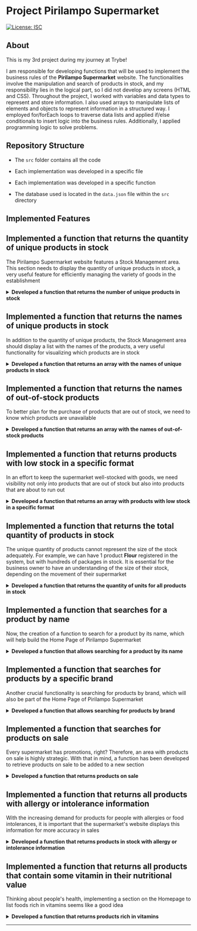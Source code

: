 # Project Pirilampo Supermarket

[![License: ISC](https://img.shields.io/badge/License-ISC-blue.svg)](https://opensource.org/licenses/ISC)

## About

This is my 3rd project during my journey at Trybe!

I am responsible for developing functions that will be used to implement the business rules of the **Pirilampo Supermarket** website. The functionalities involve the manipulation and search of products in stock, and my responsibility lies in the logical part, so I did not develop any screens (HTML and CSS). Throughout the project, I worked with variables and data types to represent and store information. I also used arrays to manipulate lists of elements and objects to represent information in a structured way. I employed for/forEach loops to traverse data lists and applied if/else conditionals to insert logic into the business rules. Additionally, I applied programming logic to solve problems.

## Repository Structure

- The `src` folder contains all the code

- Each implementation was developed in a specific file

- Each implementation was developed in a specific function

- The database used is located in the `data.json` file within the `src` directory

## Implemented Features

## Implemented a function that returns the quantity of unique products in stock

The Pirilampo Supermarket website features a Stock Management area. This section needs to display the quantity of unique products in stock, a very useful feature for efficiently managing the variety of goods in the establishment

<details>
  <summary>
    <strong>Developed a function that returns the number of unique products in stock</strong>
  </summary>

### Where it was developed

- The file is called `unique-products-amount.js` and is inside the `src` directory

- The implementation is within the `getUniqueProductsAmount` function

### Business rules

- The function should return a `number`

- A product can have 50 units in stock but should be counted only as 1 product

- Each object in the `stockProducts` array is a unique product

### The `getUniqueProductsAmount` function when receiving an array with objects

- Returns a value of type `number`.

- When using `data.json` as the source of the stock, the function returns the number `29`

- In a scenario where the array has 10 objects, the function should return the number `10`

- In a scenario where the array is empty, the function should return the number `0`
</details>


## Implemented a function that returns the names of unique products in stock

In addition to the quantity of unique products, the Stock Management area should display a list with the names of the products, a very useful functionality for visualizing which products are in stock

<details>
  <summary>
    <strong>Developed a function that returns an array with the names of unique products in stock</strong>
  </summary>

### Where it was developed

- The file is called `unique-products-name.js` and is inside the `src` directory

- The implementation is within the `getUniqueProductsName` function

### Business rules

- The function should return an `array` of `string`

- The `array` returned by the function should contain the names of **all** the products from the array of objects in stock

### The `getUniqueProductsName` function when receiving an array with objects

- The value returned by the function is an `array`

- All elements in the array returned by the function are of type `string`

- It traverses the `stockProducts` array, which contains product objects from the stock, in search of the **name** of each product. In the end, the function returns a new list that stores the names of the products

- In the case of the `data.json` file, the property where the name of each product is located is `productName`. If another file is used, the function should be adjusted to correspond to the correct property where the names of the objects in that file are located

- When using `data.json` as the source of the stock, the function returns an array with `29` elements

- In a scenario where the stock has 10 objects, the function should return an array with `10` elements

- In a scenario where the stock is empty, the function should return an array with `0` elements

### Example of the expected format for the return array

```js
[
  'Rice',
  'Beans',
  'Pasta',
  'Sugar',
  ...
]
```
</details>


## Implemented a function that returns the names of out-of-stock products

To better plan for the purchase of products that are out of stock, we need to know which products are unavailable

<details>
  <summary>
    <strong>Developed a function that returns an array with the names of out-of-stock products</strong>
  </summary>

### Where it was developed

- The file is called `out-of-stock-products.js` and is inside the `src` directory

- The implementation is within the `getOutOfStockProducts` function

### Business rules

- The function should return an `array` of `string`

- A product will be considered out of stock when its `quantityInStock` property is **equal to `0`**

### The `getOutOfStockProducts` function when receiving an array with objects

- The value returned by the function is an `array`

- All elements in the array returned by the function are of type `string`

- The function traverses the `stockProducts` array, which contains product objects from the stock, in search of the **name** of each product that is **out of stock**. In the end, the function returns a new list that stores the names of the products

- When using `data.json` as the source of the stock, the function returns an array with `4` elements

- In a scenario where the stock has 20 out-of-stock products, the function should return an array with `20` elements

### Example of the expected format for the return array

```js
[
  'Lentils',
  'Grape Juice',
  'Walnuts',
  ...
]
```
</details>


## Implemented a function that returns products with low stock in a specific format

In an effort to keep the supermarket well-stocked with goods, we need visibility not only into products that are out of stock but also into products that are about to run out

<details>
  <summary>
    <strong>Developed a function that returns an array with products with low stock in a specific format</strong>
  </summary>

### Where it was developed

- The file is called `low-stock-products.js` and is inside the `src` directory

- The implementation is within the `getLowStockProducts` function

### Business rules

- The function should return an `array` of `string`

- A product will be considered to have low stock when its `quantityInStock` property is **greater than `0`** and **less than or equal to `10`**

- The format of the elements in the array should be: `{product name}: {quantity in stock} unit` if the quantity in stock is `1`

- The format of the elements in the array should be: `{product name}: {quantity in stock} units` if the quantity in stock is greater than `1`

### The `getLowStockProducts` function when receiving an array with objects

- The value returned by the function is an `array`

- All elements in the array returned by the function are of type `string`

- The function traverses the `stockProducts` array, which contains product objects from the stock, in search of the **name** and **quantity in stock** of each product that has low stock. In the end, the function returns a new list that stores a customized message indicating the **name** and **quantity of the product**

- The elements in the returned array are in the format `{product name}: {quantity in stock} units`

- When using `data.json` as the source of the stock, the function returns an array with `7` elements

- In a scenario where 20 products have low stock, the function should return an array with `20` elements

### Example of the expected format for the return array

```js
[
  'Nutella: 10 units',
  'Salmon: 5 units',
  'Popcorn: 1 unit',
  ...
]
```
</details>


## Implemented a function that returns the total quantity of products in stock

The unique quantity of products cannot represent the size of the stock adequately. For example, we can have 1 product **Flour** registered in the system, but with hundreds of packages in stock. It is essential for the business owner to have an understanding of the size of their stock, depending on the movement of their supermarket

<details>
  <summary>
    <strong>Developed a function that returns the quantity of units for all products in stock</strong>
  </summary>

### Where it was developed

- The file is called `products-amount.js` and is inside the `src` directory

- The implementation is within the `getProductsAmount` function

### Business rules

- The function should return a `number`

- Use the `quantityInStock` property of the product object from the stock to accumulate the totals for all products in the stock

### The `getProductsAmount` function when receiving an array with objects

- The value returned by the function is of type `number`

- The function traverses the `stockProducts` array, which contains product objects from the stock, in search of the **quantity in stock** for each product. In the end, the function returns the sum of the quantity for all products in stock

- When using `data.json` as the source of the stock, the function returns the number `628`

- In a scenario where the stock has 4857 products, the function should return the number `4857`
</details>


## Implemented a function that searches for a product by name

Now, the creation of a function to search for a product by its name, which will help build the Home Page of Pirilampo Supermarket

<details>
  <summary>
    <strong>Developed a function that allows searching for a product by its name</strong>
  </summary>

### Where it was developed

- The file is called `search-product-by-name.js` and is inside the `src` directory

- The implementation is within the `searchProductByName` function

### Business rules

- The function should receive the product name as a parameter

- Consider that there may be products with similar names or that the person conducting the search does not know **exactly** the name of the product within `data.json`. Therefore, this function **must** return an `array` of products that have the parameter passed in the function name

- If the product is found, your function will return an array of objects with the following keys:

  - **description:** 'product description, without any modification',
  - **formattedPrice:** 'Real currency prefix (`R$`) added to the product price (`1.99`, for example), with 1 space between the data. Additionally, the decimal separator will be a period (`.`), since the information in `data.json` is already in this format. Example: `R$ 10.99`'

- If the product is not found, the function should return `null`

- The function should return `null` if called **without a parameter**

- The search should be `case-insensitive` and `accent-insensitive`

### The `searchProductByName` function when receiving an array with objects

- The function traverses the `stockProducts` array, which contains product objects from the stock, in search of the **name** of a specific product. If the product is found, the function will return a list of objects with the properties of `description` and `formattedPrice`

- When searching for an existing product, the returned array has objects whose `description` key is the same as the original object, and the `formattedPrice` key is in the format `R$ XX.YY` or `R$ X.YY`

- When searching for an existing product, the value returned by the function is an `array` of elements of type `object`

- Searching for a nonexistent product will return `null`

- Calling the function without passing a parameter will return `null`

- When searching for a product name with **accents** or **uppercase** and **lowercase**, the function will return the product even if the parameter has been passed without respecting the accentuation and sensitivity of the product name

### Example of the expected format if the function finds a product

```js
[
  {
    description: 'Brahma Pilsen Beer, 350ml can, refreshing and light flavor.',
    formattedPrice: 'R$ 3.49'
  },
  {
    description: 'Eisenbahn Weiss Beer, 500ml bottle, full-bodied and aromatic flavor.',
    formattedPrice: 'R$ 7.99'
  },
  ...
]
```
</details>


## Implemented a function that searches for products by a specific brand

Another crucial functionality is searching for products by brand, which will also be part of the Home Page of Pirilampo Supermarket

<details>
  <summary>
    <strong>Developed a function that allows searching for products by brand</strong>
  </summary>

### Where it was developed

- The file is called `search-products-by-brand.js` and is inside the `src` directory

- The implementation is within the `searchProductsByBrand` function

### Business rules

- The function should receive the brand as a parameter.

- If products are found, the function should return a new array of objects. Each object should have the following keys:

  - **description:** 'product description, without any modification',
  - **formattedPrice:** 'Real currency prefix (`R$`) added to the product price (`1.99`, for example), with 1 space between the data. Additionally, the decimal separator will be a period (`.`), since the information in _data.json_ is already in this format. Example: `R$ 10.99`'

- If no products are found, the function should return an empty array

- The function should return an empty array if called **without a parameter**

- The search should be `case-insensitive` and `accent-insensitive`

### The `searchProductsByBrand` function when receiving an array with objects

- The function traverses the `stockProducts` array, which contains product objects from the stock, in search of products from a **specific brand**. If products are found, the function returns a new list of objects with the properties of **description** and **formatted product value**; otherwise, it returns **an empty list**

- When searching for products by brand, the returned array has objects whose `description` key is the same as the original object, and the `formattedPrice` key is in the format `R$ XX.YY` or `R$ X.YY`

- When searching for an existing brand, the value returned by the function is an `array` of elements of type `object`

- Searching for a nonexistent brand will return an empty array

- Calling the function without passing a parameter will return an empty array

- When searching for a product brand with **accents** or **uppercase** and **lowercase**, the function will return the product even if the parameter has been passed without respecting the accentuation and sensitivity of the brand name

### Example of the expected format if the function finds products from a brand

```js
[
  {
    description: 'Sweet Potato Hortifruti, 1kg package, fresh and tasty sweet potatoes.',
    formattedPrice: 'R$ 6.99'
  },
  {
    description: 'Carrot Hortifruti, 500g package, fresh and crunchy carrots.',
    formattedPrice: 'R$ 3.99'
  }
  ...
]
```
</details>


## Implemented a function that searches for products on sale

Every supermarket has promotions, right? Therefore, an area with products on sale is highly strategic. With that in mind, a function has been developed to retrieve products on sale to be added to a new section

<details>
  <summary>
    <strong>Developed a function that returns products on sale</strong>
  </summary>

### Where it was developed

- The file is called `products-on-sale.js` and is inside the `src` directory

- The implementation is within the `getProductsOnSale` function

### Business rules

- A product is considered on sale when the `onSale` key has the value `true`

- If products are found, the function will return a new array of objects. Each object should have the following keys:

  - **description:** 'product description, without any modification',
  - **formattedPrice:** 'Real currency prefix (`R$`) added to the product price (`1.99`, for example), with 1 space between the data. Additionally, the decimal separator will be a period (`.`), since the information in _data.json_ is already in this format. Example: `R$ 10.99`',
  - **onSale:** 'boolean information indicating that the product is on sale'

### The `getProductsOnSale` function when receiving an array with objects

- The function traverses the `stockProducts` array, which contains product objects from the stock, in search of products **on sale**. If products are found, the function returns a new list of objects with the properties of **description**, **formatted product value**, and **boolean offer information**

- When searching for products on sale, the value returned by the function is an `array` of elements of type `object`

- The objects in the array have 3 keys: `description`, `formattedPrice`, and `onSale`

- The returned array has objects whose `description` key is the same as the original object, the `formattedPrice` key is in the format `R$ XX.YY` or `R$ X.YY`, and the `onSale` key is `true`

### Example of the expected format if the function finds products on sale

```js
[
  {
    description: "Nestlé filled biscuit, 130g pack, chocolate flavor.",
    formattedPrice: 'R$ 1.99',
    onSale: true
  },
  {
    description: "Seara salmon fillet, 500g package, a source of proteins and omega-3.",
    formattedPrice: 'R$ 39.99',
    onSale: true
  },
  ...
]
```
</details>


## Implemented a function that returns all products with allergy or intolerance information

With the increasing demand for products for people with allergies or food intolerances, it is important that the supermarket's website displays this information for more accuracy in sales

<details>
  <summary>
    <strong>Developed a function that returns products in stock with allergy or intolerance information</strong>
  </summary>

### Where it was developed

- The file implemented is called `products-with-allergy-or-intolerance.js` and is inside the `src` directory
- The implementation is within the `getProductsWithAllergyOrIntolerance` function

### Business rules

- Your function must, obligatorily, return an `array` of objects with the following keys:

  - **description:** 'product description, without any modification',
  - **formattedPrice:** 'Real currency prefix (`R$`) added to the product price (`1.99`, for example), with 1 space between the data. Additionally, the decimal separator will be a period (`.`), since the information in _data.json_ is already in this format. Example: `R$ 10.99`',
  - **allergyOrIntoleranceMessage:** 'must be of type `string` and will only be added to the new object when there is allergy or intolerance information in the product object. It must follow the following format: `May contain: {item 1},{item 2},{item N}`. The number of items varies according to the size of the `allergyOrIntolerance` array of the product in stock'

### The `getProductsWithAllergyOrIntolerance` function when receiving an array with objects

- The function traverses the `stockProducts` array, which contains product objects from the stock, in search of products **with allergy and food intolerance information**. If products are found, the function returns a new list of objects with the properties of **description**, **formatted product value**, and **formatted allergy and intolerance information**

- When searching for products with allergy or intolerance information, the value returned by the function must be an `array` whose elements are of type `object`

- The objects in the array have the keys `description`, `formattedPrice`, and `allergyOrIntoleranceMessage`

- The value of the `description` key is the same as the original object, the `formattedPrice` key is in the format `R$ XX.YY` or `R$ X.YY`, and when the product has allergy or intolerance information, the value of the `allergyOrIntoleranceMessage` key is in the format `May contain: {item 1},{item 2},{item N}`

### Example of the expected format for the return array

```js
[
  {
    description: 'Tio João whole grain rice, 1kg package, rich in fiber and vitamins.',
    formattedPrice: "R$ 10.99",
    allergyOrIntoleranceMessage: 'May contain: gluten,soy,nuts'
  },
  {
    description: 'Danone Yogurt, 500g pot, a source of calcium and probiotics.',
    formattedPrice: "R$ 5.49",
    allergyOrIntoleranceMessage: 'May contain: milk'
  },
  ...
]
```
</details>


## Implemented a function that returns all products that contain some vitamin in their nutritional value

Thinking about people's health, implementing a section on the Homepage to list foods rich in vitamins seems like a good idea

<details>
  <summary>
    <strong>Developed a function that returns products rich in vitamins</strong>
  </summary>

### Where it was developed

- The file is called `products-rich-in-vitamin.js` and is inside the `src` directory

- The implementation is within the `getProductsRichInVitamin` function

### Business rules

- The function must return an `array` of objects with the following keys:

  - **description:** 'product description, without any modification',
  - **formattedPrice:** 'Real currency prefix (`R$`) added to the product price (`1.99`, for example), with 1 space between the data. Additionally, the decimal separator will be a period (`.`), since the information in _data.json_ is already in this format. Example: `R$ 10.99`',
  - **vitaminsInformation:** 'must be an `array` of `string`. The text of the elements in this array must follow the format `{vitamin name} - {amount of vitamin present}`. The vitamin name information is found in the **keys of the `nutritionalInfo.vitamins` object** of the product in stock, and the amount of vitamin present information is found in the values of the same object'

### The `getProductsRichInVitamin` function when receiving an array with objects

- The function traverses the `stockProducts` array, which contains product objects from the stock, in search of products **with vitamin information**. If products are found, the function returns a new list of objects with the properties of **description**, **formatted product value**, and **list of vitamins available in the product**

- The value returned by the function is an `array` whose elements are of type `object`

- The objects in the array have 3 keys: `description`, `formattedPrice`, and `vitaminsInformation`

- The value of the `description` key is the same as the original object, the `formattedPrice` key of the objects is in the format `R$ XX.YY` or `R$ X.YY`, and the `vitaminsInformation` key of the objects is in the format `{vitamin name} - {amount of vitamin present}`

- The `vitaminsInformation` key of the objects is an `array`

### Example of the expected format for the return array

```js
[
  {
    description: 'Shell-less walnuts from Farm São Francisco, 200g package, a source of good fats and minerals.',
    formattedPrice: 'R$ 19.99',
    vitaminsInformation: [ 'vitaminB6 - 5' ]
  },
  {
    description: 'Seara Salmon Fillet, 500g package, a source of proteins and omega-3.',
    formattedPrice: 'R$ 39.99',
    vitaminsInformation: ['vitaminA - 1', 'vitaminD - 50', 'vitaminB6 - 25', 'vitaminB12 - 80']
  },
  {
    description: 'Swift ground beef, 500g package, ideal for preparing various recipes.',
    formattedPrice: 'R$ 14.99',
    vitaminsInformation: [ 'vitaminB6 - 15', 'vitaminB12 - 50' ]
  },
  ...
]
```
</details>

---
